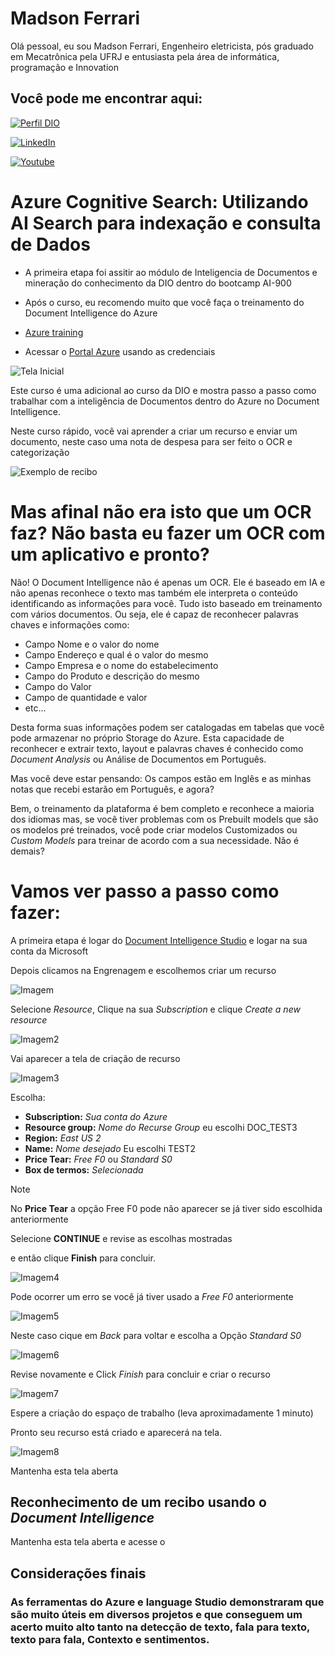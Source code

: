 # Madson Ferrari

Olá pessoal, eu sou Madson Ferrari, Engenheiro eletricista, pós graduado em Mecatrônica pela UFRJ e entusiasta pela área de informática, programação e Innovation

## Você pode me encontrar aqui:

[![Perfil DIO](https://img.shields.io/badge/-Meu%20Perfil%20na%20DIO-0077B5?style=for-the-badge&logo=gitbook&logoColor=white)](https://www.dio.me/users/madson_ferrari)

[![LinkedIn](https://img.shields.io/badge/-LinkedIn-000?style=for-the-badge&logo=linkedin&logoColor=30A3DC)](https://www.linkedin.com/in/MadsonFerrari/)

[![Youtube](https://img.shields.io/badge/YouTube-FF0000?style=for-the-badge&logo=youtube&logoColor=white)](https://www.youtube.com/@MadsonFerrari)

# Azure Cognitive Search: Utilizando AI Search para indexação e consulta de Dados


- A primeira etapa foi assitir ao módulo de Inteligencia de Documentos e mineração do conhecimento da DIO dentro do bootcamp AI-900
- Após o curso, eu recomendo muito que você faça o treinamento do Document Intelligence do Azure
- [Azure training](https://learn.microsoft.com/en-us/training/paths/document-intelligence-knowledge-mining/)


- Acessar o [Portal Azure](https://portal.azure.com) usando as credenciais

![Tela Inicial](https://github.com/MadsonFerrari/Projeto_Cognitive_Search/blob/main/Telas/Tela0.PNG)

Este curso é uma adicional ao curso da DIO e mostra passo a passo como trabalhar com a inteligência de Documentos dentro do Azure 
no Document Intelligence.

Neste curso rápido, você vai aprender a criar um recurso e enviar um documento, neste caso uma nota de despesa para ser feito o OCR e categorização

![Exemplo de recibo](https://github.com/MadsonFerrari/Projeto_Cognitive_Search/blob/main/Recibo/receipt.jpg)

# Mas afinal não era isto que um OCR faz? Não basta eu fazer um OCR com um aplicativo e pronto?

Não! O Document Intelligence não é apenas um OCR. Ele é baseado em IA e não apenas reconhece o texto mas também ele interpreta o conteúdo identificando as informações para você.
Tudo isto baseado em treinamento com vários documentos. Ou seja, ele é capaz de reconhecer palavras chaves e informações como:

- Campo Nome e o valor do nome
- Campo Endereço e qual é o valor do mesmo
- Campo Empresa e o nome do estabelecimento
- Campo do Produto e descrição do mesmo
- Campo do Valor
- Campo de quantidade e valor
- etc...

Desta forma suas informações podem ser catalogadas em tabelas que você pode armazenar no próprio Storage do Azure.
Esta capacidade de reconhecer e extrair texto, layout e palavras chaves é conhecido como *Document Analysis* ou Análise de Documentos em Português.

Mas você deve estar pensando: Os campos estão em Inglês e as minhas notas que recebi estarão em Português, e agora?

Bem, o treinamento da plataforma é bem completo e reconhece a maioria dos idiomas mas, se você tiver problemas com os Prebuilt models
que são os modelos pré treinados, você pode criar modelos Customizados ou *Custom Models* para treinar de acordo com a sua necessidade.
Não é demais? 

# Vamos ver passo a passo como fazer:  

A primeira etapa é logar do [Document Intelligence Studio](https://formrecognizer.appliedai.azure.com/studio) e logar na sua conta da Microsoft

Depois clicamos na Engrenagem e escolhemos criar um recurso

![Imagem](https://github.com/MadsonFerrari/Projeto_Cognitive_Search/blob/main/Telas/Tela0_1.PNG)

Selecione *Resource*, Clique na sua *Subscription* e clique *Create a new resource* 

![Imagem2](https://github.com/MadsonFerrari/Projeto_Cognitive_Search/blob/main/Telas/Tela0_2.PNG)

Vai aparecer a tela de criação de recurso

![Imagem3](https://github.com/MadsonFerrari/Projeto_Cognitive_Search/blob/main/Telas/Tela0_3.PNG)

Escolha:

   - **Subscription:** *Sua conta do Azure*
   - **Resource group:** *Nome do Recurse Group* eu escolhi DOC_TEST3
   - **Region:** *East US 2*
   - **Name:** *Nome desejado* Eu escolhi TEST2
   - **Price Tear:** *Free F0* ou *Standard S0*
   - **Box de termos:** *Selecionada*

> [!NOTE]
> No **Price Tear** a opção Free F0 pode não aparecer se já tiver sido escolhida anteriormente 

Selecione **CONTINUE** e revise as escolhas mostradas

e então clique **Finish** para concluir.

![Imagem4](https://github.com/MadsonFerrari/Projeto_Cognitive_Search/blob/main/Telas/Tela0_4.PNG)

Pode ocorrer um erro se você já tiver usado a *Free F0* anteriormente

![Imagem5](https://github.com/MadsonFerrari/Projeto_Cognitive_Search/blob/main/Telas/Tela0_5.PNG)

Neste caso cique em *Back* para voltar e escolha a Opção *Standard S0*

![Imagem6](https://github.com/MadsonFerrari/Projeto_Cognitive_Search/blob/main/Telas/Tela0_6.PNG)
 
Revise novamente e Click *Finish* para concluir e criar o recurso

![Imagem7](https://github.com/MadsonFerrari/Projeto_Cognitive_Search/blob/main/Telas/Tela0_7.PNG)  

Espere a criação do espaço de trabalho (leva aproximadamente 1 minuto)

Pronto seu recurso está criado e aparecerá na tela.

![Imagem8](https://github.com/MadsonFerrari/Projeto_Cognitive_Search/blob/main/Telas/Tela0_8.PNG)  

Mantenha esta tela aberta   

## Reconhecimento de um recibo usando o *Document Intelligence* 


Mantenha esta tela aberta e acesse o 






## Considerações finais

### As ferramentas do Azure e language Studio demonstraram que são muito úteis em diversos projetos e que conseguem um acerto muito alto tanto na detecção de texto, fala para texto, texto para fala, Contexto e sentimentos. 


